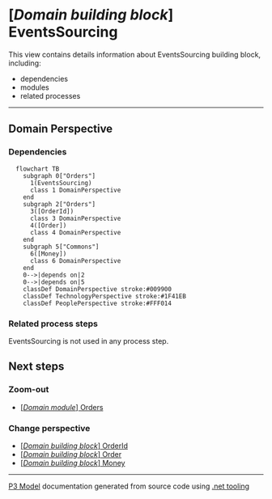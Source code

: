 ﻿
# [*Domain building block*] EventsSourcing

This view contains details information about EventsSourcing building block, including:
- dependencies
- modules
- related processes  

---



## Domain Perspective


### Dependencies

```mermaid
  flowchart TB
    subgraph 0["Orders"]
      1(EventsSourcing)
      class 1 DomainPerspective
    end
    subgraph 2["Orders"]
      3([OrderId])
      class 3 DomainPerspective
      4([Order])
      class 4 DomainPerspective
    end
    subgraph 5["Commons"]
      6([Money])
      class 6 DomainPerspective
    end
    0-->|depends on|2
    0-->|depends on|5
    classDef DomainPerspective stroke:#009900
    classDef TechnologyPerspective stroke:#1F41EB
    classDef PeoplePerspective stroke:#FFF014
```

### Related process steps

EventsSourcing is not used in any process step.  

## Next steps


### Zoom-out

- [[*Domain module*] Orders](../../../Modules/Sales/Orders/Orders.md)

### Change perspective

- [[*Domain building block*] OrderId](OrderId.md)
- [[*Domain building block*] Order](Order.md)
- [[*Domain building block*] Money](../Commons/Money.md)

---

[P3 Model](https://github.com/P3-model/P3-model) documentation generated from source code using [.net tooling](https://github.com/P3-model/P3-model-dotnet)